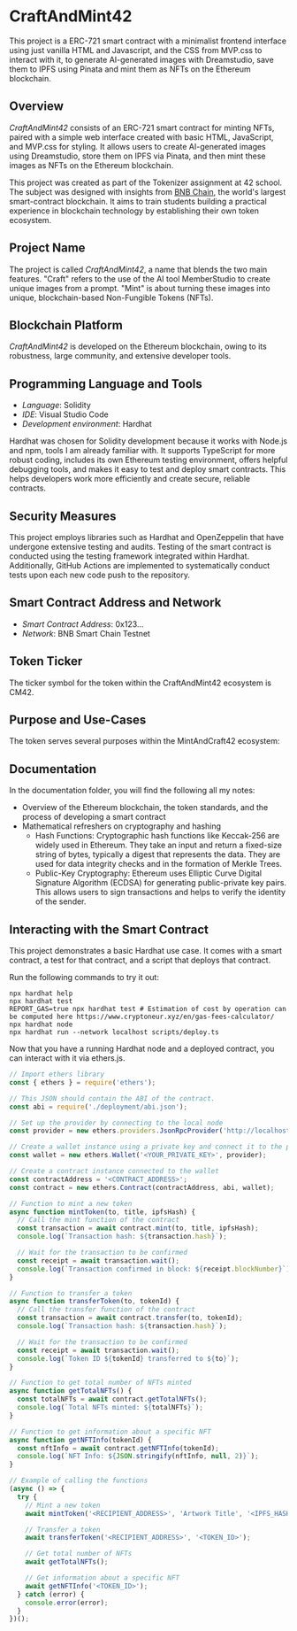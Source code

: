 # CraftAndMint42

This project is a ERC-721 smart contract with a minimalist frontend interface using just vanilla HTML and Javascript, and the CSS from MVP.css to interact with it, to generate AI-generated images with Dreamstudio, save them to IPFS using Pinata and mint them as NFTs on the Ethereum blockchain.

## Overview
*CraftAndMint42* consists of an ERC-721 smart contract for minting NFTs, paired with a simple web interface created with basic HTML, JavaScript, and MVP.css for styling. It allows users to create AI-generated images using Dreamstudio, store them on IPFS via Pinata, and then mint these images as NFTs on the Ethereum blockchain.

This project was created as part of the Tokenizer assignment at 42 school. The subject was designed with insights from [BNB Chain](https://www.bnbchain.org/), the world's largest smart-contract blockchain. It aims to train students building a practical experience in blockchain technology by establishing their own token ecosystem.


## Project Name
The project is called *CraftAndMint42*, a name that blends the two main features. "Craft" refers to the use of the AI tool MemberStudio to create unique images from a prompt. "Mint" is about turning these images into unique, blockchain-based Non-Fungible Tokens (NFTs).

## Blockchain Platform
*CraftAndMint42* is developed on the Ethereum blockchain, owing to its robustness, large community, and extensive developer tools.

## Programming Language and Tools
- *Language*: Solidity
- *IDE*: Visual Studio Code
- *Development environment*: Hardhat

Hardhat was chosen for Solidity development because it works with Node.js and npm, tools I am already familiar with. It supports TypeScript for more robust coding, includes its own Ethereum testing environment, offers helpful debugging tools, and makes it easy to test and deploy smart contracts. This helps developers work more efficiently and create secure, reliable contracts.

## Security Measures
This project employs libraries such as Hardhat and OpenZeppelin that have undergone extensive testing and audits.
Testing of the smart contract is conducted using the testing framework integrated within Hardhat.
Additionally, GitHub Actions are implemented to systematically conduct tests upon each new code push to the repository.

## Smart Contract Address and Network
- *Smart Contract Address*: 0x123...
- *Network*: BNB Smart Chain Testnet

## Token Ticker
The ticker symbol for the token within the CraftAndMint42 ecosystem is CM42.

## Purpose and Use-Cases
The token serves several purposes within the MintAndCraft42 ecosystem:

## Documentation
In the documentation folder, you will find the following all my notes:
- Overview of the Ethereum blockchain, the token standards, and the process of developing a smart contract
- Mathematical refreshers on cryptography and hashing
  - Hash Functions: Cryptographic hash functions like Keccak-256 are widely used in Ethereum. They take an input and return a fixed-size string of bytes, typically a digest that represents the data. They are used for data integrity checks and in the formation of Merkle Trees.
  - Public-Key Cryptography: Ethereum uses Elliptic Curve Digital Signature Algorithm (ECDSA) for generating public-private key pairs. This allows users to sign transactions and helps to verify the identity of the sender.


## Interacting with the Smart Contract

This project demonstrates a basic Hardhat use case. It comes with a smart contract, a test for that contract, and a script that deploys that contract.

Run the following commands to try it out:

```shell
npx hardhat help
npx hardhat test
REPORT_GAS=true npx hardhat test # Estimation of cost by operation can be computed here https://www.cryptoneur.xyz/en/gas-fees-calculator/
npx hardhat node
npx hardhat run --network localhost scripts/deploy.ts
```

Now that you have a running Hardhat node and a deployed contract, you can interact with it via ethers.js.

```javascript
// Import ethers library
const { ethers } = require('ethers');

// This JSON should contain the ABI of the contract.
const abi = require('./deployment/abi.json');

// Set up the provider by connecting to the local node
const provider = new ethers.providers.JsonRpcProvider('http://localhost:8545');

// Create a wallet instance using a private key and connect it to the provider
const wallet = new ethers.Wallet('<YOUR_PRIVATE_KEY>', provider);

// Create a contract instance connected to the wallet
const contractAddress = '<CONTRACT_ADDRESS>';
const contract = new ethers.Contract(contractAddress, abi, wallet);

// Function to mint a new token
async function mintToken(to, title, ipfsHash) {
  // Call the mint function of the contract
  const transaction = await contract.mint(to, title, ipfsHash);
  console.log(`Transaction hash: ${transaction.hash}`);

  // Wait for the transaction to be confirmed
  const receipt = await transaction.wait();
  console.log(`Transaction confirmed in block: ${receipt.blockNumber}`);
}

// Function to transfer a token
async function transferToken(to, tokenId) {
  // Call the transfer function of the contract
  const transaction = await contract.transfer(to, tokenId);
  console.log(`Transaction hash: ${transaction.hash}`);

  // Wait for the transaction to be confirmed
  const receipt = await transaction.wait();
  console.log(`Token ID ${tokenId} transferred to ${to}`);
}

// Function to get total number of NFTs minted
async function getTotalNFTs() {
  const totalNFTs = await contract.getTotalNFTs();
  console.log(`Total NFTs minted: ${totalNFTs}`);
}

// Function to get information about a specific NFT
async function getNFTInfo(tokenId) {
  const nftInfo = await contract.getNFTInfo(tokenId);
  console.log(`NFT Info: ${JSON.stringify(nftInfo, null, 2)}`);
}

// Example of calling the functions
(async () => {
  try {
    // Mint a new token
    await mintToken('<RECIPIENT_ADDRESS>', 'Artwork Title', '<IPFS_HASH_OF_ARTWORK>');

    // Transfer a token
    await transferToken('<RECIPIENT_ADDRESS>', '<TOKEN_ID>');

    // Get total number of NFTs
    await getTotalNFTs();

    // Get information about a specific NFT
    await getNFTInfo('<TOKEN_ID>');
  } catch (error) {
    console.error(error);
  }
})();
```
